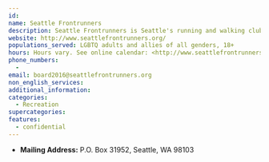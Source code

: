 ```yaml
---
id:
name: Seattle Frontrunners
description: Seattle Frontrunners is Seattle's running and walking club for gay men, lesbians & friends. Seattle Frontrunners provides a safe space for LGBTQ individuals interested in running and sport from all over the world.
website: http://www.seattlefrontrunners.org/
populations_served: LGBTQ adults and allies of all genders, 18+
hours: Hours vary. See online calendar: <http://www.seattlefrontrunners.org/calendar>
phone_numbers:
  - 
email: board2016@seattlefrontrunners.org
non_english_services:
additional_information: 
categories:
  - Recreation
supercategories:
features:
  - confidential
---
```

- **Mailing Address:** P.O. Box 31952, Seattle, WA 98103
